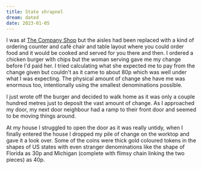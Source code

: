 ```yaml
---
title: State shrapnel
dream: dated
date: 2023-01-05
---
```


I was at [The Company Shop](https://www.companyshopgroup.co.uk/) but the aisles had been replaced with a kind of ordering counter and caf&eacute; chair and table layout where you could order food and it would be cooked and served for you there and then. I ordered a chicken burger with chips but the woman serving gave me my change before I'd paid her. I tried calculating what she expected me to pay from the change given but couldn't as it came to about 80p which was well under what I was expecting. The physical amount of change she have me was enormous too, intentionally using the smallest denominations possible.

I just wrote off the burger and decided to walk home as it was only a couple hundred metres just to deposit the vast amount of change. As I approached my door, my next door neighbour had a ramp to their front door and seemed to be moving things around.

At my house I struggled to open the door as it was really untidy, when I finally entered the house I dropped my pile of change on the worktop and gave it a look over. Some of the coins were thick gold coloured tokens in the shapes of US states with even stranger denominations like the shape of Florida as 30p and Michigan (complete with flimsy chain linking the two pieces) as 40p.